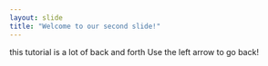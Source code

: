```yaml
---
layout: slide
title: "Welcome to our second slide!"
---
```

this tutorial is a lot of back and forth
Use the left arrow to go back!
